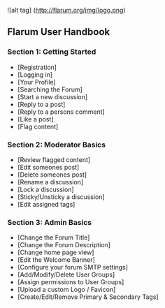 ![alt tag] (http://flarum.org/img/logo.png)

## Flarum User Handbook

### Section 1: Getting Started

 - [Registration]
 - [Logging in]
 - [Your Profile]
 - [Searching the Forum]
 - [Start a new discussion]
 - [Reply to a post]
 - [Reply to a persons comment]
 - [Like a post]
 - [Flag content]

### Section 2: Moderator Basics

 - [Review flagged content]
 - [Edit someones post]
 - [Delete someones post]
 - [Rename a discussion]
 - [Lock a discussion]
 - [Sticky/Unsticky a discussion]
 - [Edit assigned tags]

### Section 3: Admin Basics

 - [Change the Forum Title]
 - [Change the Forum Description]
 - [Change home page view]
 - [Edit the Welcome Banner]
 - [Configure your forum SMTP settings]
 - [Add/Modify/Delete User Groups]
 - [Assign permissions to User Groups]
 - [Upload a custom Logo / Favicon]
 - [Create/Edit/Remove Primary & Secondary Tags]
